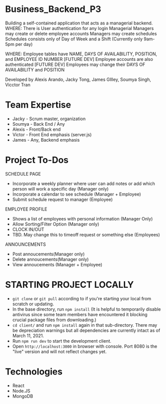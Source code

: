 # Business_Backend_P3

Building a self-contained application that acts as a managerial backend.
WHERE:
There is User authentication for any login
Managerial
Managers may create or delete employee accounts
Managers may create schedules
Schedules consists only of Day of Week and a Shift (Currently only 9am-5pm per day)

WHERE:
Employee tables have NAME, DAYS OF AVAILABILITY, POSITION, and EMPLOYEE ID NUMBER
[FUTURE DEV] Employee accounts are also authenticated
[FUTURE DEV] Employees may change their DAYS OF AVAILABILITY and POSITION

Developed by Alexis Arando, Jacky Tong, James GIlley, Soumya Singh, Vicctor Tran

# Team Expertise

- Jacky - Scrum master, organization
- Soumya - Back End / Any
- Alexis - Front/Back end
- Victor - Front End emphasis (server.js)
- James - Any, Backend emphasis

# Project To-Dos

SCHEDULE PAGE

- Incorporate a weekly planner where user can add notes or add which person will work a specific day (Manager only)
- Incorporate a calendar to see schedule (Manager + Employee)
- Submit schedule request to manager (Employee)

EMPLOYEE PROFILE

- Shows a list of employees with personal information (Manager Only)
- Allow Sorting/Filter Option (Manager only)
- CLOCK IN/OUT
- TBD. May change this to timeoff request or something else (Employees)

ANNOUNCEMENTS

- Post annoucements(Manager only)
- Delete annoucements(Manager only)
- View annoucements (Manager + Employee)

# STARTING PROJECT LOCALLY

- `git clone` or `git pull` according to if you're starting your local from scratch or updating.
- In the base directory, run `npm install` (It is helpful to temporarily disable antivirus since some team members have encountered it blocking crucial package files from downloading.)
- `cd client/` and run `npm install` again in that sub-directory. There may be depreciation warnings but all dependencies are currently intact as of March 11, 2021.
- Run `npm run dev` to start the development client.
- Open `http://localhost:3000` in browser with console. Port 8080 is the "live" version and will not reflect changes yet.

# Technologies

- React
- Node.JS
- MongoDB
